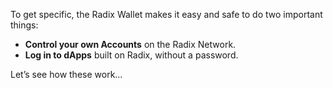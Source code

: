To get specific, the Radix Wallet makes it easy and safe to do two important things:

- **Control your own Accounts** on the Radix Network.
- **Log in to dApps** built on Radix, without a password.

Let’s see how these work…
